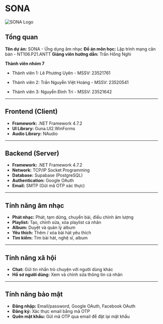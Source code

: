 # SONA 
![SONA Logo](https://github.com/user-attachments/assets/55346e50-44ca-476e-a531-e64e0adb21d7)

## Tổng quan

**Tên dự án:** SONA - Ứng dụng âm nhạc 
**Đồ án môn học:** Lập trình mạng căn bản - NT106.P21.ANTT
**Giảng viên hướng dẫn:** Trần Hồng Nghi 

**Thành viên nhóm 7**
* Thành viên 1: Lê Phương Uyên - MSSV: 23521761

* Thành viên 2: Trần Nguyễn Việt Hoàng - MSSV: 23520541

* Thành viên 3: Nguyễn Đình Tri - MSSV: 23521642

---

## Frontend (Client)

- **Framework:** .NET Framework 4.7.2  
- **UI Library:** Guna.UI2.WinForms  
- **Audio Library:** NAudio  

---

## Backend (Server)

- **Framework:** .NET Framework 4.7.2  
- **Network:** TCP/IP Socket Programming  
- **Database:** Supabase (PostgreSQL)  
- **Authentication:** Google OAuth  
- **Email:** SMTP (Gửi mã OTP xác thực)

---

## Tính năng âm nhạc

- **Phát nhạc:** Phát, tạm dừng, chuyển bài, điều chỉnh âm lượng  
- **Playlist:** Tạo, chỉnh sửa, xóa playlist cá nhân  
- **Album:** Duyệt và quản lý album  
- **Yêu thích:** Thêm / xóa bài hát yêu thích  
- **Tìm kiếm:** Tìm bài hát, nghệ sĩ, album

---

## Tính năng xã hội

- **Chat:** Gửi tin nhắn trò chuyện với người dùng khác  
- **Hồ sơ người dùng:** Xem và chỉnh sửa thông tin cá nhân

---

## Tính năng bảo mật

- **Đăng nhập:** Email/password, Google OAuth, Facebook OAuth  
- **Đăng ký:** Xác thực email bằng mã OTP  
- **Quên mật khẩu:** Gửi mã OTP qua email để đặt lại mật khẩu

